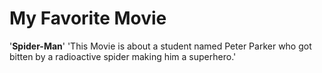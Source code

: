 # My Favorite Movie
'**Spider-Man**'
'This Movie is about a student named Peter Parker who got bitten by a radioactive spider making him a superhero.'

